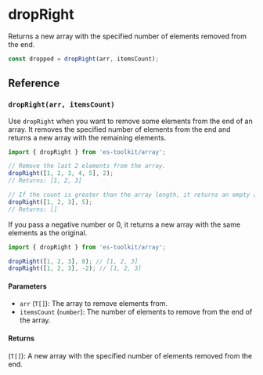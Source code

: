 # dropRight

Returns a new array with the specified number of elements removed from the end.

```typescript
const dropped = dropRight(arr, itemsCount);
```

## Reference

### `dropRight(arr, itemsCount)`

Use `dropRight` when you want to remove some elements from the end of an array. It removes the specified number of elements from the end and returns a new array with the remaining elements.

```typescript
import { dropRight } from 'es-toolkit/array';

// Remove the last 2 elements from the array.
dropRight([1, 2, 3, 4, 5], 2);
// Returns: [1, 2, 3]

// If the count is greater than the array length, it returns an empty array.
dropRight([1, 2, 3], 5);
// Returns: []
```

If you pass a negative number or 0, it returns a new array with the same elements as the original.

```typescript
import { dropRight } from 'es-toolkit/array';

dropRight([1, 2, 3], 0); // [1, 2, 3]
dropRight([1, 2, 3], -2); // [1, 2, 3]
```

#### Parameters

- `arr` (`T[]`): The array to remove elements from.
- `itemsCount` (`number`): The number of elements to remove from the end of the array.

#### Returns

(`T[]`): A new array with the specified number of elements removed from the end.
